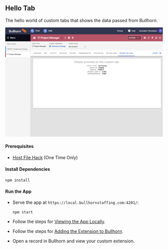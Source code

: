 ## Hello Tab

The hello world of custom tabs that shows the data passed from Bullhorn.

![Screenshot](../doc_files/hello-tab.png)

#### Prerequisites

 * [Host File Hack](../README.md#prerequisites) (One Time Only)

#### Install Dependencies

```npm
npm install
```

#### Run the App

 *  Serve the app at `https://local.bullhornstaffing.com:4201/`:

    ```npm
    npm start
    ```

 * Follow the steps for [Viewing the App Locally](../README.md#viewing-the-app).

 * Follow the steps for [Adding the Extension to Bullhorn](../README.md#adding-to-bullhorn).

 * Open a record in Bullhorn and view your custom extension.
